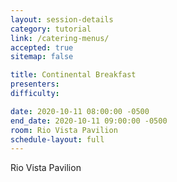 ```yaml
---
layout: session-details
category: tutorial
link: /catering-menus/
accepted: true
sitemap: false

title: Continental Breakfast
presenters:
difficulty:

date: 2020-10-11 08:00:00 -0500
end_date: 2020-10-11 09:00:00 -0500
room: Rio Vista Pavilion
schedule-layout: full
---
```

Rio Vista Pavilion
